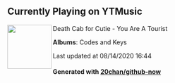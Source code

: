 ## Currently Playing on YTMusic

[<img align="left" width="100" src="https://lh3.googleusercontent.com/gia2fO-_vGSf9zDu7uZkLROmz5FQios-j0JD3u6cUoR1ISp1TNXt7pRXHQvZ1MCjSpp8g-p4C99SyzxjmQ">](https://music.youtube.com/channel/UCQyYgbGkyvK3v3X1XzGDQ2Q)

Death Cab for Cutie - You Are A Tourist

**Albums**: Codes and Keys

Last updated at 08/14/2020 16:44

#### Generated with [20chan/github-now](https://github.com/20chan/github-now)


<!--
**20chan/20chan** is a ✨ _special_ ✨ repository because its `README.md` (this file) appears on your GitHub profile.

Here are some ideas to get you started:

- 🔭 I’m currently working on ...
- 🌱 I’m currently learning ...
- 👯 I’m looking to collaborate on ...
- 🤔 I’m looking for help with ...
- 💬 Ask me about ...
- 📫 How to reach me: ...
- 😄 Pronouns: ...
- ⚡ Fun fact: ...
-->
